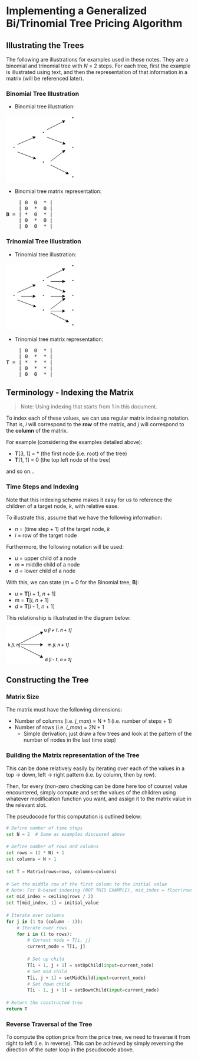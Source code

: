 # Implementing a Generalized Bi/Trinomial Tree Pricing Algorithm

## Illustrating the Trees

The following are illustrations for examples used in these notes. They are a binomial and trinomial tree with *N* = 2 steps. For each tree, first the example is illustrated using text, and then the representation of that information in a matrix (will be referenced later).

### Binomial Tree Illustration

- Binomial tree illustration:

![](bin/binomial_tree_illustration.png)

- Binomial tree matrix representation:

<pre>
    | 0  0  * |
    | 0  *  0 |
<b>B</b> = | *  0  * |
    | 0  *  0 |
    | 0  0  * |
</pre>

### Trinomial Tree Illustration

- Trinomial tree illustration:

![](bin/trinomial_tree_illustration.png)

- Trinomial tree matrix representation:

<pre>
    | 0  0  * |
    | 0  *  * |
<b>T</b> = | *  *  * |
    | 0  *  * |
    | 0  0  * |
</pre>

## Terminology - Indexing the Matrix

> Note: Using indexing that starts from 1 in this document.

To index each of these values, we can use regular matrix indexing notation. That is, *i* will correspond to the **row** of the matrix, and *j* will correspond to the **column** of the matrix.

For example (considering the examples detailed above):

- **T**[3, 1] = * (the first node (i.e. root) of the tree)
- **T**[1, 1] = 0 (the top left node of the tree)

and so on...

### Time Steps and Indexing

Note that this indexing scheme makes it easy for us to reference the children of a target node, *k*, with relative ease.

To illustrate this, assume that we have the following information:

- *n* = (time step + 1) of the target node, *k*
- *i* = row of the target node

Furthermore, the following notation will be used:

- *u* = upper child of a node
- *m* = middle child of a node
- *d* = lower child of a node

With this, we can state (*m* = 0 for the Binomial tree, **B**):

- *u* = **T**[*i* + 1, *n* + 1]
- *m* = **T**[*i*, *n* + 1]
- *d* = **T**[*i* - 1, *n* + 1]

This relationship is illustrated in the diagram below:

![](bin/tree_node_indexing.png)


## Constructing the Tree

### Matrix Size

The matrix must have the following dimensions:

- Number of columns (i.e. *j_max*) = N + 1 (i.e. number of steps + 1)
- Number of rows (i.e. *i_max*) = 2N + 1
    - Simple derivation; just draw a few trees and look at the pattern of the number of nodes in the last time step)

### Building the Matrix representation of the Tree

This can be done relatively easily by iterating over each of the values in a top -> down, left -> right pattern (i.e. by column, then by row).

Then, for every (non-zero checking can be done here too of course) value encountered, simply compute and set the values of the children using whatever modification function you want, and assign it to the matrix value in the relevant slot.

The pseudocode for this computation is outlined below:

```python
# Define number of time steps
set N = 2  # Same as examples discussed above

# Define number of rows and columns
set rows = (2 * N) + 1
set columns = N + 1

set T = Matrix(rows=rows, columns=columns)

# Set the middle row of the first column to the initial value
# Note: For 0-based indexing (NOT THIS EXAMPLE), mid_index = floor(rows / 2)
set mid_index = ceiling(rows / 2)
set T[mid_index, 1] = initial_value

# Iterate over columns
for j in (1 to (column - 1)):
    # Iterate over rows
    for i in (1 to rows):
        # Current node = T[i, j]
        current_node = T[i, j]

        # Set up child
        T[i + 1, j + 1] = setUpChild(input=current_node)
        # Set mid child
        T[i, j + 1] = setMidChild(input=current_node)
        # Set down child
        T[i - 1, j + 1] = setDownChild(input=current_node)

# Return the constructed tree
return T
```

### Reverse Traversal of the Tree

To compute the option price from the price tree, we need to traverse it from right to left (i.e. in reverse). This can be achieved by simply reversing the direction of the outer loop in the pseudocode above.
